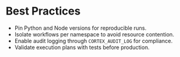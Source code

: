 # Best Practices

- Pin Python and Node versions for reproducible runs.
- Isolate workflows per namespace to avoid resource contention.
- Enable audit logging through `CORTEX_AUDIT_LOG` for compliance.
- Validate execution plans with tests before production.

